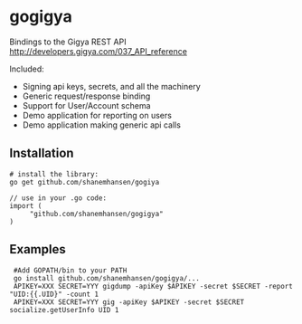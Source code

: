 gogigya
=======

Bindings to the Gigya REST API http://developers.gigya.com/037_API_reference

Included:

   * Signing api keys, secrets, and all the machinery
   * Generic request/response binding
   * Support for User/Account schema
   * Demo application for reporting on users
   * Demo application making generic api calls


Installation
--------

    # install the library:
    go get github.com/shanemhansen/gogiya
    
    // use in your .go code:
    import (
         "github.com/shanemhansen/gogigya"
    )


Examples
--------

     #Add GOPATH/bin to your PATH
     go install github.com/shanemhansen/gogigya/...
     APIKEY=XXX SECRET=YYY gigdump -apiKey $APIKEY -secret $SECRET -report "UID:{{.UID}" -count 1
     APIKEY=XXX SECRET=YYY gig -apiKey $APIKEY -secret $SECRET socialize.getUserInfo UID 1
